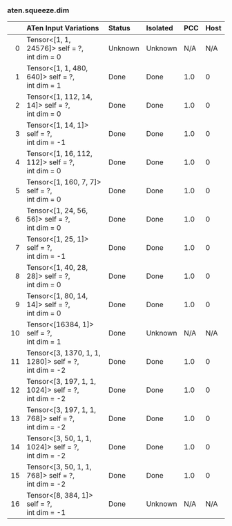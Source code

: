 ### aten.squeeze.dim
|    | ATen Input Variations                                   | Status   | Isolated   | PCC   | Host   |
|---:|:--------------------------------------------------------|:---------|:-----------|:------|:-------|
|  0 | Tensor<[1, 1, 24576]> self = ?,<br>int dim = 0          | Unknown  | Unknown    | N/A   | N/A    |
|  1 | Tensor<[1, 1, 480, 640]> self = ?,<br>int dim = 1       | Done     | Done       | 1.0   | 0      |
|  2 | Tensor<[1, 112, 14, 14]> self = ?,<br>int dim = 0       | Done     | Done       | 1.0   | 0      |
|  3 | Tensor<[1, 14, 1]> self = ?,<br>int dim = -1            | Done     | Done       | 1.0   | 0      |
|  4 | Tensor<[1, 16, 112, 112]> self = ?,<br>int dim = 0      | Done     | Done       | 1.0   | 0      |
|  5 | Tensor<[1, 160, 7, 7]> self = ?,<br>int dim = 0         | Done     | Done       | 1.0   | 0      |
|  6 | Tensor<[1, 24, 56, 56]> self = ?,<br>int dim = 0        | Done     | Done       | 1.0   | 0      |
|  7 | Tensor<[1, 25, 1]> self = ?,<br>int dim = -1            | Done     | Done       | 1.0   | 0      |
|  8 | Tensor<[1, 40, 28, 28]> self = ?,<br>int dim = 0        | Done     | Done       | 1.0   | 0      |
|  9 | Tensor<[1, 80, 14, 14]> self = ?,<br>int dim = 0        | Done     | Done       | 1.0   | 0      |
| 10 | Tensor<[16384, 1]> self = ?,<br>int dim = 1             | Done     | Unknown    | N/A   | N/A    |
| 11 | Tensor<[3, 1370, 1, 1, 1280]> self = ?,<br>int dim = -2 | Done     | Done       | 1.0   | 0      |
| 12 | Tensor<[3, 197, 1, 1, 1024]> self = ?,<br>int dim = -2  | Done     | Done       | 1.0   | 0      |
| 13 | Tensor<[3, 197, 1, 1, 768]> self = ?,<br>int dim = -2   | Done     | Done       | 1.0   | 0      |
| 14 | Tensor<[3, 50, 1, 1, 1024]> self = ?,<br>int dim = -2   | Done     | Done       | 1.0   | 0      |
| 15 | Tensor<[3, 50, 1, 1, 768]> self = ?,<br>int dim = -2    | Done     | Done       | 1.0   | 0      |
| 16 | Tensor<[8, 384, 1]> self = ?,<br>int dim = -1           | Done     | Unknown    | N/A   | N/A    |

